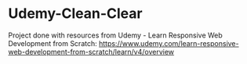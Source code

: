# Udemy-Clean-Clear

Project done with resources from Udemy - Learn Responsive Web Development from Scratch:
https://www.udemy.com/learn-responsive-web-development-from-scratch/learn/v4/overview